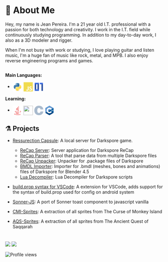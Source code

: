 # 🩻 About Me
Hey, my name is Jean Pereira.
I'm a 21 year old I.T. professional with a passion for both technology and creativity. I work in the I.T. field while continuously studying programming.
In addition to my day-to-day work, I also as a 3D modeler and rigger.

When I'm not busy with work or studying, I love playing guitar and listen music, I'm a huge fan of music like rock, metal, and MPB. I also enjoy reverse engineering programs and games.

##
**Main Languages:**
- <img align="center" alt="Python" height="30" width="30" src="https://raw.githubusercontent.com/devicons/devicon/master/icons/python/python-original.svg"> <img align="center" alt="javascript" height="30" width="30" src="https://raw.githubusercontent.com/devicons/devicon/master/icons/javascript/javascript-plain.svg"> <img align="center" alt="Js" height="30" width="30" src="https://raw.githubusercontent.com/WerWolv/ImHex/refs/heads/master/resources/icon.svg">

**Learning:**
- <img align="center" height="30" width="30" src="https://raw.githubusercontent.com/devicons/devicon/master/icons/java/java-plain.svg" /> <img align="center" height="30" width="30" src="https://raw.githubusercontent.com/rust-lang/rust-artwork/refs/heads/master/logo/rust-logo-128x128.png" /> <img align="center" alt="c++" height="30" width="30" src="https://raw.githubusercontent.com/devicons/devicon/master/icons/c/c-original.svg"> <img align="center" alt="c" height="30" width="30" src="https://raw.githubusercontent.com/devicons/devicon/master/icons/cplusplus/cplusplus-original.svg">

## ⚗️ Projects

- [Ressurection Capsule](https://github.com/JeanxPereira/resurrection-capsule): A local server for Darkspore game. 
    - [ReCap Server](https://github.com/JeanxPereira/recap_server): Server application for Darkspore ReCap
    - [ReCap Parser](https://github.com/JeanxPereira/recap_parser): A tool that parse data from multiple Darkspore files
    - [ReCap Unpacker](https://github.com/JeanxPereira/recap_unpacker): Unpacker for .package files of Darkspore
    - [BMDL Importer](https://github.com/JeanxPereira/BMDL-Importer): Importer for .bmdl (meshes, bones and animations) files of Darkspore for Blender 4.5
    - [Lua Decompiler](https://github.com/JeanxPereira/unluac): Lua Decompiler for Darkspore scripts

- [build.prop syntax for VSCode](https://github.com/JeanxPereira/vscode-buildprop-syntax): A extension for VSCode, adds support for the syntax of build.prop used for config on android system

- [Sonner-JS](https://github.com/JeanxPereira/sonner-js): A port of Sonner toast component to javascript vanilla

- [CMI-Sprites](https://github.com/JeanxPereira/CMI-Sprites): A extraction of all sprites from The Curse of Monkey Island
- [AQS-Sprites](https://github.com/JeanxPereira/AQS-Sprites): A extraction of all sprites from The Ancient Quest of Saqqarah
  
#
<div>
  <!--<a href="https://github.com/JeanxPereira"> -->
  <img height="180em" src="https://github-readme-stats.vercel.app/api?username=JeanxPereira&show_icons=true&theme=aura&include_all_commits=true&count_private=true"/>
  <img height="180em" src="https://github-readme-stats.vercel.app/api/top-langs/?username=JeanxPereira&layout=compact&langs_count=7&theme=aura"/>
</div> 
<p align="left"> <img src="https://komarev.com/ghpvc/?username=JeanxPereira&color=blueviolet" alt="Profile views" /> </p>

 

 
